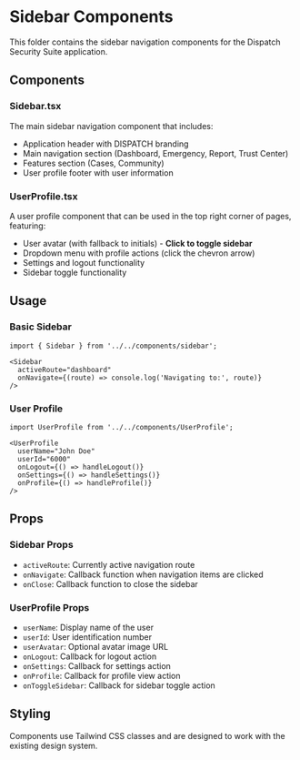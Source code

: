 # Sidebar Components

This folder contains the sidebar navigation components for the Dispatch Security Suite application.

## Components

### Sidebar.tsx
The main sidebar navigation component that includes:
- Application header with DISPATCH branding
- Main navigation section (Dashboard, Emergency, Report, Trust Center)
- Features section (Cases, Community)
- User profile footer with user information

### UserProfile.tsx
A user profile component that can be used in the top right corner of pages, featuring:
- User avatar (with fallback to initials) - **Click to toggle sidebar**
- Dropdown menu with profile actions (click the chevron arrow)
- Settings and logout functionality
- Sidebar toggle functionality

## Usage

### Basic Sidebar
```tsx
import { Sidebar } from '../../components/sidebar';

<Sidebar 
  activeRoute="dashboard" 
  onNavigate={(route) => console.log('Navigating to:', route)} 
/>
```

### User Profile
```tsx
import UserProfile from '../../components/UserProfile';

<UserProfile 
  userName="John Doe"
  userId="6000"
  onLogout={() => handleLogout()}
  onSettings={() => handleSettings()}
  onProfile={() => handleProfile()}
/>
```

## Props

### Sidebar Props
- `activeRoute`: Currently active navigation route
- `onNavigate`: Callback function when navigation items are clicked
- `onClose`: Callback function to close the sidebar

### UserProfile Props
- `userName`: Display name of the user
- `userId`: User identification number
- `userAvatar`: Optional avatar image URL
- `onLogout`: Callback for logout action
- `onSettings`: Callback for settings action
- `onProfile`: Callback for profile view action
- `onToggleSidebar`: Callback for sidebar toggle action

## Styling
Components use Tailwind CSS classes and are designed to work with the existing design system.
